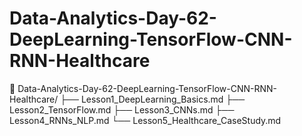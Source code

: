 # Data-Analytics-Day-62-DeepLearning-TensorFlow-CNN-RNN-Healthcare
📁 Data-Analytics-Day-62-DeepLearning-TensorFlow-CNN-RNN-Healthcare/ ├── Lesson1_DeepLearning_Basics.md ├── Lesson2_TensorFlow.md ├── Lesson3_CNNs.md ├── Lesson4_RNNs_NLP.md └── Lesson5_Healthcare_CaseStudy.md
